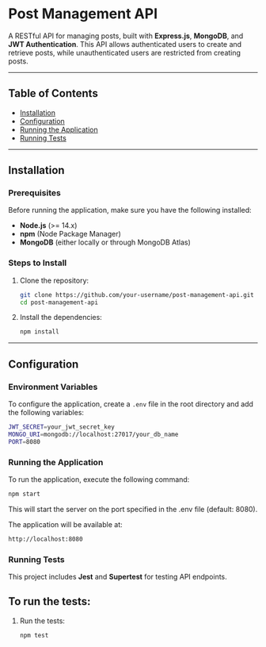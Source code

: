 # Post Management API

A RESTful API for managing posts, built with **Express.js**, **MongoDB**, and **JWT Authentication**. This API allows authenticated users to create and retrieve posts, while unauthenticated users are restricted from creating posts.

---

## Table of Contents

- [Installation](#installation)
- [Configuration](#configuration)
- [Running the Application](#running-the-application)
- [Running Tests](#running-tests)

---

## Installation

### Prerequisites

Before running the application, make sure you have the following installed:

- **Node.js** (>= 14.x)
- **npm** (Node Package Manager)
- **MongoDB** (either locally or through MongoDB Atlas)

### Steps to Install

1. Clone the repository:

    ```bash
    git clone https://github.com/your-username/post-management-api.git
    cd post-management-api
    ```

2. Install the dependencies:

    ```bash
    npm install
    ```

---

## Configuration

### Environment Variables

To configure the application, create a `.env` file in the root directory and add the following variables:

```bash
JWT_SECRET=your_jwt_secret_key
MONGO_URI=mongodb://localhost:27017/your_db_name
PORT=8080
```

### Running the Application

To run the application, execute the following command:

```bash
npm start
```

This will start the server on the port specified in the .env file (default: 8080).

The application will be available at:
```bash
http://localhost:8080
```

### Running Tests

This project includes **Jest** and **Supertest** for testing API endpoints.

## To run the tests:

1. Run the tests:

    ```bash
    npm test
    ```
